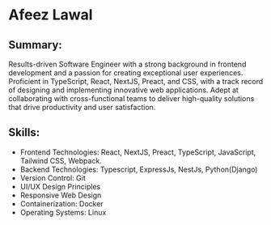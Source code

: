 # Afeez Lawal

Summary:
---------
Results-driven Software Engineer with a strong background in frontend development and a passion for creating exceptional user experiences. Proficient in TypeScript, React, NextJS, Preact, and CSS, with a track record of designing and implementing innovative web applications. Adept at collaborating with cross-functional teams to deliver high-quality solutions that drive productivity and user satisfaction.

Skills:
-------
- Frontend Technologies: React, NextJS, Preact, TypeScript, JavaScript, Tailwind CSS, Webpack.
- Backend Technologies: Typescript, ExpressJs, NestJs, Python(Django)
- Version Control: Git
- UI/UX Design Principles
- Responsive Web Design
- Containerization: Docker
- Operating Systems: Linux
